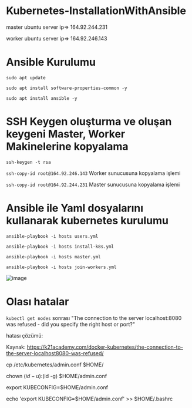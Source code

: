 # Kubernetes-InstallationWithAnsible


master ubuntu server ip=> 164.92.244.231

worker ubuntu server ip=> 164.92.246.143

# Ansible Kurulumu

`sudo apt update`

`sudo apt install software-properties-common -y`

`sudo apt install ansible -y`

# SSH Keygen oluşturma ve oluşan keygeni Master, Worker Makinelerine kopyalama

`ssh-keygen -t rsa`

`ssh-copy-id root@164.92.246.143`  Worker sunucusuna kopyalama işlemi

`ssh-copy-id root@164.92.244.231`   Master sunucusuna kopyalama işlemi

# Ansible ile Yaml dosyalarını kullanarak kubernetes kurulumu

`ansible-playbook -i hosts users.yml`

`ansible-playbook -i hosts install-k8s.yml`

`ansible-playbook -i hosts master.yml`

`ansible-playbook -i hosts join-workers.yml`

![image](https://user-images.githubusercontent.com/21373505/142379101-d341b8b8-a125-46da-a059-c4c8c15ed9c1.png)

# Olası hatalar

`kubectl get nodes` sonrası
"The connection to the server localhost:8080 was refused - 
did you specify the right host or port?" 

hatası çözümü:

Kaynak: https://k21academy.com/docker-kubernetes/the-connection-to-the-server-localhost8080-was-refused/

cp /etc/kubernetes/admin.conf $HOME/

chown $(id -u):$(id -g) $HOME/admin.conf

export KUBECONFIG=$HOME/admin.conf

echo 'export KUBECONFIG=$HOME/admin.conf' >> $HOME/.bashrc
